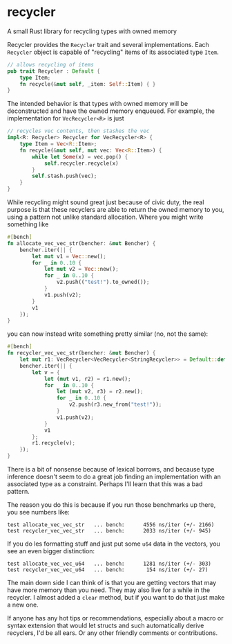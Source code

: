 # recycler
A small Rust library for recycling types with owned memory

Recycler provides the `Recycler` trait and several implementations. Each `Recycler` object is capable of "recycling" items of its associated type `Item`.

```rust
// allows recycling of items
pub trait Recycler : Default {
    type Item;
    fn recycle(&mut self, _item: Self::Item) { }
}
```

 The intended behavior is that types with owned memory will be deconstructed and have the owned memory enqueued. For example, the implementation for `VecRecycler<R>` is just

 ```rust
 // recycles vec contents, then stashes the vec
 impl<R: Recycler> Recycler for VecRecycler<R> {
     type Item = Vec<R::Item>;
     fn recycle(&mut self, mut vec: Vec<R::Item>) {
         while let Some(x) = vec.pop() {
             self.recycler.recycle(x)
         }
         self.stash.push(vec);
     }
 }
 ```

While recycling might sound great just because of civic duty, the real purpose is that these recyclers are able to return the owned memory to you, using a pattern not unlike standard allocation. Where you might write something like

```rust
#[bench]
fn allocate_vec_vec_str(bencher: &mut Bencher) {
    bencher.iter(|| {
        let mut v1 = Vec::new();
        for _ in 0..10 {
            let mut v2 = Vec::new();
            for _ in 0..10 {
                v2.push(("test!").to_owned());
            }
            v1.push(v2);
        }
        v1
    });
}
```

you can now instead write something pretty similar (no, not the same):

```rust
#[bench]
fn recycler_vec_vec_str(bencher: &mut Bencher) {
    let mut r1: VecRecycler<VecRecycler<StringRecycler>> = Default::default();
    bencher.iter(|| {
        let v = {
            let (mut v1, r2) = r1.new();
            for _ in 0..10 {
                let (mut v2, r3) = r2.new();
                for _ in 0..10 {
                    v2.push(r3.new_from("test!"));
                }
                v1.push(v2);
            }
            v1
        };
        r1.recycle(v);
    });
}
```

There is a bit of nonsense because of lexical borrows, and because type inference doesn't seem to do a great job finding an implementation with an associated type as a constraint. Perhaps I'll learn that this was a bad pattern.

The reason you do this is because if you run those benchmarks up there, you see numbers like:

    test allocate_vec_vec_str   ... bench:      4556 ns/iter (+/- 2166)
    test recycler_vec_vec_str   ... bench:      2033 ns/iter (+/- 945)

If you do les formatting stuff and just put some `u64` data in the vectors, you see an even bigger distinction:

    test allocate_vec_vec_u64   ... bench:      1281 ns/iter (+/- 303)
    test recycler_vec_vec_u64   ... bench:       154 ns/iter (+/- 27)

The main down side I can think of is that you are getting vectors that may have more memory than you need. They may also live for a while in the recycler. I almost added a `clear` method, but if you want to do that just make a new one.

If anyone has any hot tips or recommendations, especially about a macro or syntax extension that would let structs and such automatically derive recyclers, I'd be all ears. Or any other friendly comments or contributions. 
